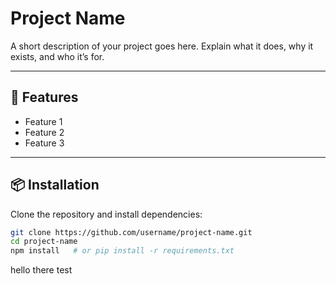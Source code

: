 # Project Name

A short description of your project goes here. Explain what it does, why it exists, and who it’s for.

---

## 🚀 Features
- Feature 1
- Feature 2
- Feature 3

---

## 📦 Installation

Clone the repository and install dependencies:

```bash
git clone https://github.com/username/project-name.git
cd project-name
npm install   # or pip install -r requirements.txt
```
hello there test 